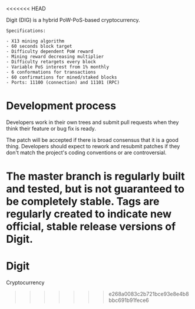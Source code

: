 <<<<<<< HEAD


Digit (DIG) is a hybrid PoW-PoS-based cryptocurrency.

	Specifications:

	- X13 mining algorithm
	- 60 seconds block target
	- Difficulty dependent PoW reward
	- Mining reward decreasing multiplier
	- Difficulty retargets every block
	- Variable PoS interest from 1% monthly
	- 6 conformations for transactions
	- 60 confirmations for mined/staked blocks
	- Ports: 11100 (connection) and 11101 (RPC)	
	

Development process
===========================

Developers work in their own trees and submit pull requests when
they think their feature or bug fix is ready.

The patch will be accepted if there is broad consensus that it is a
good thing. Developers should expect to rework and resubmit patches
if they don't match the project's coding conventions or are controversial.

The master branch is regularly built and tested, but is not guaranteed
to be completely stable. Tags are regularly created to indicate new
official, stable release versions of Digit.
=======
Digit
=====

Cryptocurrency
>>>>>>> e268a0083c2b721bce93e8e4b8bbc691b91fece6
